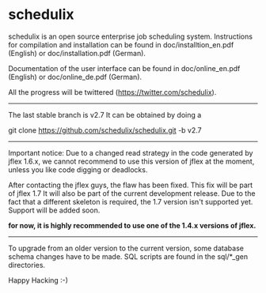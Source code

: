 schedulix
=========

schedulix is an open source enterprise job scheduling system.
Instructions for compilation and installation can be found in doc/installtion_en.pdf (English)
or doc/installation.pdf (German).

Documentation of the user interface can be found in doc/online_en.pdf (English) or
doc/online_de.pdf (German).

All the progress will be twittered (https://twitter.com/schedulix).

-------------------------------------------------------------------------------------------

The last stable branch is v2.7
It can be obtained by doing a

git clone https://github.com/schedulix/schedulix.git -b v2.7

-------------------------------------------------------------------------------------------

Important notice:
Due to a changed read strategy in the code generated by jflex 1.6.x, we cannot recommend
to use this version of jflex at the moment, unless you like code digging or deadlocks. 

After contacting the jflex guys, the flaw has been fixed. This fix will be part of jflex 1.7
It will also be part of the current development release.
Due to the fact that a different skeleton is required, the 1.7 version isn't supported yet.
Support will be added soon.

**for now, it is highly recommended to use one of the 1.4.x versions of jflex.**

-------------------------------------------------------------------------------------------

To upgrade from an older version to the current version, some database schema changes have
to be made. SQL scripts are found in the sql/*_gen directories.

Happy Hacking :-)
